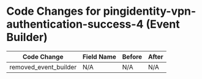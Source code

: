 # Code Changes for pingidentity-vpn-authentication-success-4 (Event Builder)

| Code Change | Field Name | Before | After |
|-------------|------------|--------|-------|
| removed_event_builder | N/A | N/A | N/A |